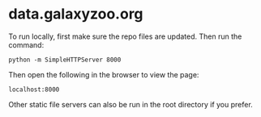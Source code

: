 data.galaxyzoo.org
====================

To run locally, first make sure the repo files are updated. Then run the command:

    python -m SimpleHTTPServer 8000

Then open the following in the browser to view the page:

    localhost:8000

Other static file servers can also be run in the root directory if you prefer. 
